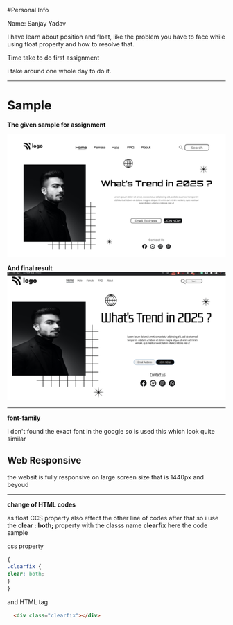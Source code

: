 #Personal Info

Name: Sanjay Yadav 

I have learn about position and float, like the problem you have to face while using float property and how to resolve that.

Time take to do first assignment 

i take around one whole day to do it.

------------------




# Sample 
**The given sample for assignment**

![Given Sample ](1.png) 
 
**And final result**
![final result](MineFinal-Sample.png)


---------
**font-family**

i don't found the exact font in the google so is used this which look quite similar 

## Web Responsive
the websit is fully responsive on large screen size that is 1440px and beyoud 
 
----------
 **change of HTML codes** 

 as float CCS property also effect the other line of codes after that so i use the  **clear  : both;** property with the classs name **clearfix** 
  here the code sample 

  css property 

  ```css
{
.clearfix {
  clear: both;
}
}
```
and HTML tag
```html
  <div class="clearfix"></div>

```






